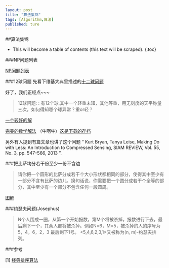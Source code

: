 ```yaml
---
layout: post
title: "算法集锦"
tags: [Algorithm,算法]
published: ture
---
```



##算法集锦

- This will become a table of contents (this text will be scraped).
{:toc}

###NP问题列表

[NP问题列表](http://en.wikipedia.org/wiki/List_of_NP-complete_problems)

###12球问题
先看下维基大典里描述的[十二球问题](http://zh-classical.wikipedia.org/wiki/%E5%8D%81%E4%BA%8C%E7%90%83%E5%95%8F%E9%A1%8C)  

好了，我们正经点~~~  

> 12球问题:
: 有12个球,其中一个轻重未知，其他等重，用无刻度的天平称量三次，如何得知哪个球异常？重or轻？

[一个较好的解](http://blog.renren.com/blog/240398193/753257500)

[完美的数学解法](http://freemind.pluskid.org/machine-learning/a-compressed-sense-of-compressive-sensing-ii/) （牛啊牛）[这是下载的存档](http://www.kuaipan.cn/file/id_160332705412677633.htm)

另外有人提到有篇文章也讲了这个问题 “ Kurt Bryan, Tanya Leise, Making Do with Less: An Introduction to Compressed Sensing, SIAM REVIEW, Vol. 55, No. 3, pp. 547–566, 2013 ”.

###把比萨均分若干份至少一份不含边
> 请你把一个圆形的比萨分成若干个大小形状都相同的部分，使得其中至少有一部分不含有比萨的边儿。换句话说，你需要把一个圆分成若干个全等的部分，其中至少有一个部分不包含任何一段圆周。

[图解](http://www.matrix67.com/blog/archives/5495)

###约瑟夫问题(Josephus)

> N个人围成一圈，从第一个开始报数，第M个将被杀掉，报数进行下去，最后剩下一个，其余人都将被杀掉。例如N=6，M=5，被杀掉的人的序号为5，4，6，2，3 最后剩下1号。 <5,4,6,2,3,1>又被称为(n, m)-约瑟夫排列。

###参考

[1] [经典排序算法][r1]

[r1]: http://www.cnblogs.com/kkun/archive/2011/11/23/2260312.html "经典排序算法"


